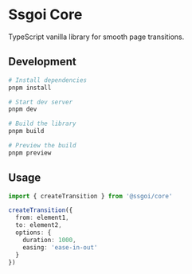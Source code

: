 # Ssgoi Core

TypeScript vanilla library for smooth page transitions.

## Development

```bash
# Install dependencies
pnpm install

# Start dev server
pnpm dev

# Build the library
pnpm build

# Preview the build
pnpm preview
```

## Usage

```typescript
import { createTransition } from '@ssgoi/core'

createTransition({
  from: element1,
  to: element2,
  options: {
    duration: 1000,
    easing: 'ease-in-out'
  }
})
```